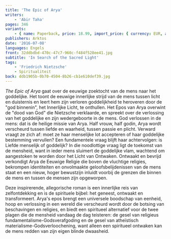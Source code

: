 ```yaml
---
title: 'The Epic of Arya'
writers:
    - 'Abir Taha'
pages: 346
variants:
    - { name: Paperback, price: 18.99, import_price: { currency: EUR, amount: 10.56 }, isbn: 978-1-910524-54-1, size: { height: 216, width: 140, depth: 20 }, supplier: 'Ex Libris' }
publishers: Arktos
date: '2016-07-08'
languages: Engels
front: 32ddbdbd-470c-47c7-960c-f484f528ee41.jpg
subtitle: 'In Search of the Sacred Light'
tags:
    - 'Friedrich Nietzsche'
    - Spiritualiteit
back: ddb1905b-0b70-4504-8b26-cb1e610def39.jpg
---
```


*The Epic of Arya* gaat over de eeuwige zoektocht van de mens naar het goddelijke. Het toont de eeuwige innerlijke strijd van de mens tussen licht en duisternis en leert hem zijn verloren goddelijkheid te heroveren door de "god binnenin", het Innerlijke Licht, te onthullen. Het Epos van Arya overwint de "dood van God" die Nietzsche verklaarde, en spreekt over de verlossing van het goddelijke en zijn wedergeboorte in de mens. God verlossen in de mens: dat is de heilige missie van Arya. Half vrouw, half godin, Arya wordt verscheurd tussen liefde en waarheid, tussen passie en plicht. Verward vraagt ze zich af: moet ze haar menselijke lot accepteren of haar goddelijke bestemming vervullen? Een fundamentele vraag blijft haar achtervolgen: is Liefde menselijk of goddelijk? In die noodlottige vraag ligt de toekomst van de mensheid, want in ieder mens sluimert de goddelijke vlam, wachtend om aangestoken te worden door het Licht van Ontwaken. Ontwaakt en bevrijd verkondigt Arya de Eeuwige Religie die boven de vluchtige religies, bekrompen identiteiten en onvolmaakte geloofsbelijdenissen van de mens staat en een nieuw, hoger bewustzijn inluidt voorbij de grenzen die binnen de mens en tussen de mensen zijn opgeworpen.

Deze inspirerende, allegorische roman is een innerlijke reis van zelfontdekking en is de spirituele bijbel: het geneest, ontwaakt en transformeert. Arya's epos brengt een universele boodschap van eenheid, hoop en verlossing in een wereld die verscheurd wordt door de botsing van beschavingen en religies, en biedt een spiritueel alternatief voor de twee plagen die de mensheid vandaag de dag teisteren: de gesel van religieus fundamentalisme-Godsverafgoding en de gesel van atheïstisch materialisme-Godsverloochening, want alleen een spiritueel ontwaken kan de mens redden van zijn eigen blinde dwaasheid.
